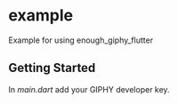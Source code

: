 # example

Example for using enough_giphy_flutter

## Getting Started

In _main.dart_ add your GIPHY developer key.